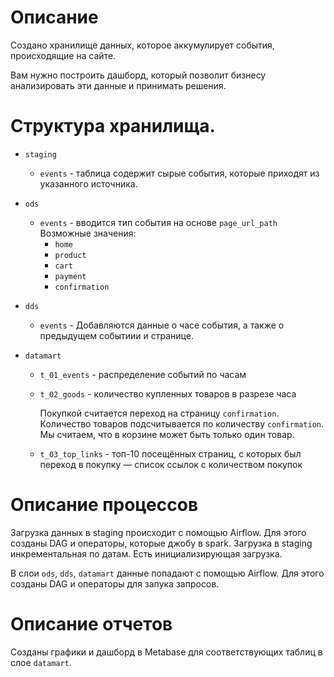 

# Описание

Создано хранилище данных, которое аккумулирует события, происходящие на сайте.

Вам нужно построить дашборд, который позволит бизнесу анализировать эти данные и принимать решения.


# Структура хранилища.

* `staging`

    * `events` - таблица содержит сырые события, которые приходят из указанного источника.

* `ods`

    * `events` - вводится тип события на основе `page_url_path`
        Возможные значения:
        * `home`
        * `product`
        * `cart`
        * `payment`
        * `confirmation`

* `dds`

    * `events` - Добавляются данные о часе события, а также о предыдущем событиии и странице.

* `datamart`

    * `t_01_events` - распределение событий по часам

    * `t_02_goods` - количество купленных товаров в разрезе часа

        Покупкой считается переход на страницу `confirmation`.
        Количество товаров подсчитывается по количеству `confirmation`.
        Мы считаем, что в корзине может быть только один товар.

    * `t_03_top_links` - топ-10 посещённых страниц, с которых был переход в покупку — список ссылок с количеством покупок

# Описание процессов

Загрузка данных в staging происходит с помощью Airflow. Для этого созданы DAG и операторы, которые джобу в spark.
Загрузка в staging инкрементальная по датам. Есть инициализирующая загрузка.

В слои `ods`, `dds`, `datamart` данные попадают с помощью Airflow. Для этого созданы DAG и операторы для запука запросов.

# Описание отчетов

Созданы графики и дашборд в Metabase для соответствующих таблиц в слое `datamart`.


